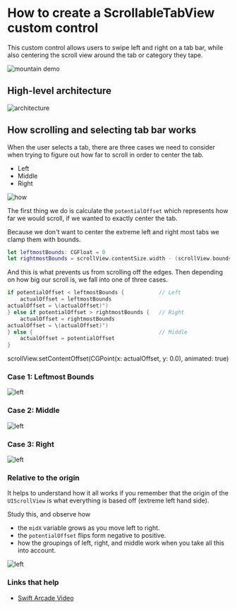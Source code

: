 # How to create a ScrollableTabView custom control

This custom control allows users to swipe left and right on a tab bar, while also centering the scroll view around the tab or category they tape.

![mountain demo](images/demo.gif)

## High-level architecture

![architecture](images/architecture.png)

## How scrolling and selecting tab bar works

When the user selects a tab, there are three cases we need to consider when trying to figure out how far to scroll in order to center the tab.

- Left
- Middle
- Right

![how](images/how-works.png)

The first thing we do is calculate the `potentialOffset` which represents how far we would scroll, if we wanted to exactly center the tab. 

Because we don't want to center the extreme left and right most tabs we clamp them with bounds.

```swift
let leftmostBounds: CGFloat = 0
let rightmostBounds = scrollView.contentSize.width - (scrollView.bounds.width)
```

And this is what prevents us from scrolling off the edges. Then depending on how big our scroll is, we fall into one of three cases.

```swift
if potentialOffset < leftmostBounds {           // Left
    actualOffset = leftmostBounds
actualOffset = \(actualOffset)")
} else if potentialOffset > rightmostBounds {   // Right
    actualOffset = rightmostBounds
actualOffset = \(actualOffset)")
} else {                                        // Middle
    actualOffset = potentialOffset
}
```

scrollView.setContentOffset(CGPoint(x: actualOffset, y: 0.0), animated: true)

### Case 1: Leftmost Bounds

![left](images/left.png)

### Case 2: Middle

![left](images/middle.png)

### Case 3: Right

![left](images/right.png)

### Relative to the origin

It helps to understand how it all works if you remember that the origin of the `UIScrollView` is what everything is based off (extreme left hand side).

Study this, and observe how 

- the `midX` variable grows as you move left to right.
- the `potentialOffset` flips form negative to positive.
- how the groupings of left, right, and middle work when you take all this into account.

![left](images/origin.png)

### Links that help

- [Swift Arcade Video](https://www.youtube.com/watch?v=ysT9-NjjyjA)